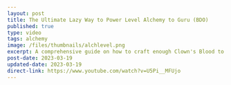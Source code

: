 ```yaml
---
layout: post
title: The Ultimate Lazy Way to Power Level Alchemy to Guru (BDO)
published: true
type: video
tags: alchemy
image: /files/thumbnails/alchlevel.png
excerpt: A comprehensive guide on how to craft enough Clown's Blood to fill the Grand Canyon
post-date: 2023-03-19
updated-date: 2023-03-19
direct-link: https://www.youtube.com/watch?v=U5Pi__MFUjo
---
```

